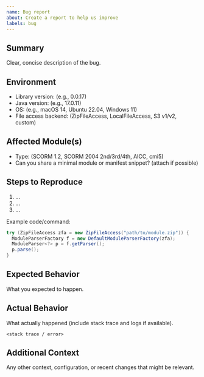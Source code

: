 ```yaml
---
name: Bug report
about: Create a report to help us improve
labels: bug
---
```


## Summary
Clear, concise description of the bug.

## Environment
- Library version: (e.g., 0.0.17)
- Java version: (e.g., 17.0.11)
- OS: (e.g., macOS 14, Ubuntu 22.04, Windows 11)
- File access backend: (ZipFileAccess, LocalFileAccess, S3 v1/v2, custom)

## Affected Module(s)
- Type: (SCORM 1.2, SCORM 2004 2nd/3rd/4th, AICC, cmi5)
- Can you share a minimal module or manifest snippet? (attach if possible)

## Steps to Reproduce
1. …
2. …
3. …

Example code/command:
```java
try (ZipFileAccess zfa = new ZipFileAccess("path/to/module.zip")) {
  ModuleParserFactory f = new DefaultModuleParserFactory(zfa);
  ModuleParser<?> p = f.getParser();
  p.parse();
}
```

## Expected Behavior
What you expected to happen.

## Actual Behavior
What actually happened (include stack trace and logs if available).

```
<stack trace / error>
```

## Additional Context
Any other context, configuration, or recent changes that might be relevant.

